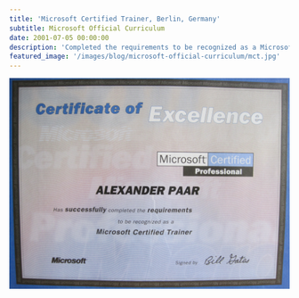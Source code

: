 ```yaml
---
title: 'Microsoft Certified Trainer, Berlin, Germany'
subtitle: Microsoft Official Curriculum
date: 2001-07-05 00:00:00
description: 'Completed the requirements to be recognized as a Microsoft Certified Trainer.'
featured_image: '/images/blog/microsoft-official-curriculum/mct.jpg'
---
```


<div class="gallery" data-columns="1">
	<img src="/images/blog/microsoft-official-curriculum/mct.jpg">
</div>
